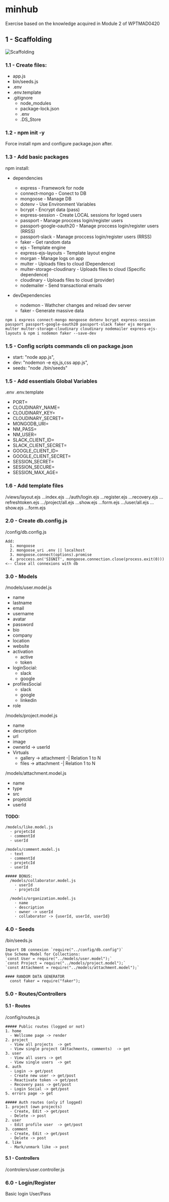 # minhub

Exercise based on the knowledge acquired in Module 2 of WPTMAD0420

## 1 - Scaffolding

![Scaffolding](https://res.cloudinary.com/dobsg5z2w/image/upload/v1595924760/minihub/project/Captura_de_pantalla_2020-07-28_a_las_10.23.23_n9rmzt.png "Folders structure")


### 1.1 - Create files:
* app.js
* bin/seeds.js
* .env
* .env.template
* .gitignore 
    * node_modules
    * package-lock.json
    * .env
    * .DS_Store

### 1.2 - npm init -y

Force install npm and configure package.json after.

### 1.3 - Add basic packages 
npm install:

* dependencies
  * express - Framework for node 
  * connect-mongo - Conect to DB
  * mongoose - Manage DB
  * dotenv - Use Environment Variables
  * bcrypt - Encrypt data (pass)
  * express-session - Create LOCAL sessions for loged users
  * passport -  Manage proccess login/register users
  * passport-google-oauth20 - Manage proccess login/register users (RRSS)
  * passport-slack - Manage proccess login/register users (RRSS)
  * faker - Get random data
  * ejs - Template engine
  * express-ejs-layouts - Template layout engine
  * morgan - Manage logs on app
  * multer - Uploads files to cloud (Dependence)
  * multer-storage-cloudinary - Uploads files to cloud (Specific dependence)
  * cloudinary - Uploads files to cloud (provider) 
  * nodemailer - Send transactional emails

* devDependencies
  * nodemon - Wathcher changes and reload dev server
  * faker - Generate massive data


`npm i express connect-mongo mongoose dotenv bcrypt express-session passport passport-google-oauth20 passport-slack faker ejs morgan multer multer-storage-cloudinary cloudinary nodemailer express-ejs-layouts & npm i nodemon faker --save-dev`

### 1.5 - Config scripts commands cli on package.json 

  * start: "node app.js",
  * dev: "nodemon -e ejs,js,css app.js",
  * seeds: "node ./bin/seeds"

### 1.5 - Add essentials Global Variables 
.env
.env.template

* PORT=
* CLOUDINARY_NAME=
* CLOUDINARY_KEY=
* CLOUDINARY_SECRET=
* MONGODB_URI=
* NM_PASS=
* NM_USER=
* SLACK_CLIENT_ID=
* SLACK_CLIENT_SECRET=
* GOOGLE_CLIENT_ID=
* GOOGLE_CLIENT_SECRET=
* SESSION_SECRET=
* SESSION_SECURE=
* SESSION_MAX_AGE=

### 1.6 - Add template files
/views/layout.ejs
      …index.ejs
      …/auth/login.ejs
            …register.ejs
            …recovery.ejs
            …refreshtoken.ejs
      …/project/all.ejs
              …show.ejs
              …form.ejs
      …/user/all.ejs
            …show.ejs
            …form.ejs

### 2.0 - Create db.config.js
/config/db.config.js

    Add: 
      1. mongoose
      2. mongoose_uri .env || localhost
      3. mongoose.connect(options).promise
      4. proccess.on('SIGNIT', mongoose.connection.close(process.exit(0))) <-- Close all connexions with db

### 3.0 - Models
/models/user.model.js
  * name
  * lastname
  * email
  * username
  * avatar
  * password
  * bio
  * company
  * location
  * website
  * activation
    * active
    * token
  * loginSocial: 
      * slack
      * google
  * profilesSocial
    * slack
    * google
    * linkedin
  * role 

/models/project.model.js
  * name
  * description
  * url
  * image
  * ownerId -> userId
  * Virtuals
    * gallery -> attachment -| Relation 1 to N
    * files -> attachment -| Relation 1 to N

/models/attachment.model.js
  * name
  * type
  * src
  * projetcId
  * userId

#### TODO:
    /models/like.model.js
      · projetcId
      · commentId
      · userId

    /models/comment.model.js
      · text
      · commentId
      · projetcId
      · userId

    ##### BONUS:
      /models/collaborator.model.js
        · userId
        · projetcId

      /models/organization.model.js
        · name
        · description
        · owner -> userId
        · collaborator -> {userId, userId, userId}

### 4.0 - Seeds
/bin/seeds.js

    Import DB connexion `require("../config/db.config")`    
    Use Schema Model for Collections:
    `const User = require("../models/user.model");`
    `const Project = require("../models/project.model");`
    `const Attachment = require("../models/attachment.model");`
      
    #### RANDOM DATA GENERATOR
      const faker = require("faker");

### 5.0 - Routes/Controllers

  #### 5.1 - Routes
  /config/routes.js

    ##### Public routes (logged or not)
    1. home
      - Wellcome page -> render
    2. project
      - View all projects  -> get
      - View single project (Attachments, comments)  -> get
    3. user
      - View all users -> get
      - View single users  -> get
    4. auth
      - Login -> get/post
      - Create new user -> get/post
      - Reactivate token -> get/post
      - Recovery pass -> get/post
      - Login Social -> get/post
    5. errors page -> get

    ##### Auth routes (only if logged)
    1. project (own projects)
      - Create, Edit -> get/post
      - Delete -> post
    2. user
      - Edit profile user  -> get/post
    3. comment
      - Create, Edit -> get/post
      - Delete -> post
    4. like
      - Mark/unmark like -> post

  #### 5.1 - Controllers
  /controlers/user.controller.js


### 6.0 - Login/Register
  Basic login User/Pass
    

